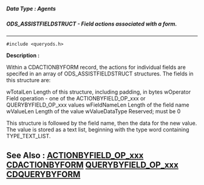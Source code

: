 ##### Data Type : Agents
##### ODS_ASSISTFIELDSTRUCT - Field actions associated with a form.
---
```
#include <queryods.h>
```
**Description :**

Within a CDACTIONBYFORM record, the actions for individual fields are specifed 
in an array of ODS_ASSISTFIELDSTRUCT structures.  The fields in this structure 
are:

wTotalLen  Length of this structure, including padding, in bytes
wOperator  Field operation - one of the ACTIONBYFIELD_OP_xxx or 
QUERYBYFIELD_OP_xxx values
wFieldNameLen Length of the field name
wValueLen  Length of the value
wValueDataType Reserved;  must be 0

This structure is followed by the field name, then the data for the new value.  
The value is stored as a text list, beginning with the type word containing 
TYPE_TEXT_LIST.

**See Also :**
[ACTIONBYFIELD_OP_xxx](/domino-c-api-docs/reference/Symb/ACTIONBYFIELD_OP_xxx)
[CDACTIONBYFORM](/domino-c-api-docs/reference/Data/CDACTIONBYFORM)
[QUERYBYFIELD_OP_xxx](/domino-c-api-docs/reference/Symb/QUERYBYFIELD_OP_xxx)
[CDQUERYBYFORM](/domino-c-api-docs/reference/Data/CDQUERYBYFORM)
---
